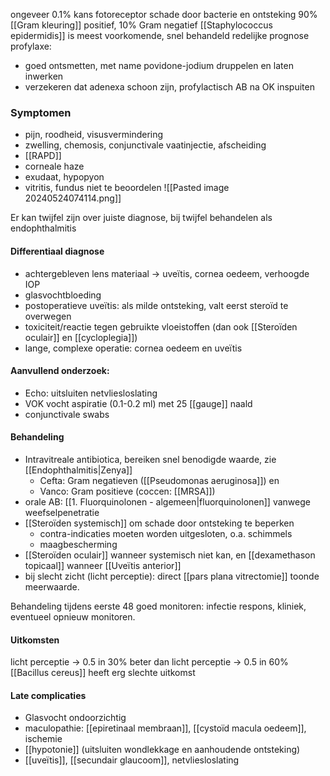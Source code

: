 ongeveer 0.1% kans
fotoreceptor schade door bacterie en ontsteking
90% [[Gram kleuring]] positief, 10% Gram negatief
[[Staphylococcus epidermidis]] is meest voorkomende, snel behandeld redelijke prognose
profylaxe: 
- goed ontsmetten, met name povidone-jodium druppelen en laten inwerken
- verzekeren dat adenexa schoon zijn, profylactisch AB na OK inspuiten

### Symptomen
- pijn, roodheid, visusvermindering
- zwelling, chemosis, conjunctivale vaatinjectie, afscheiding
- [[RAPD]] 
- corneale haze
- exudaat, hypopyon
- vitritis, fundus niet te beoordelen
![[Pasted image 20240524074114.png]]

Er kan twijfel zijn over juiste diagnose, bij twijfel behandelen als endophthalmitis

#### Differentiaal diagnose
- achtergebleven lens materiaal -> uveïtis, cornea oedeem, verhoogde IOP
- glasvochtbloeding
- postoperatieve uveïtis: als milde ontsteking, valt eerst steroïd te overwegen
- toxiciteit/reactie tegen gebruikte vloeistoffen (dan ook [[Steroïden oculair]] en [[cycloplegia]])
- lange, complexe operatie: cornea oedeem en uveïtis

#### Aanvullend onderzoek:
- Echo: uitsluiten netvliesloslating
- VOK vocht aspiratie (0.1-0.2 ml) met 25 [[gauge]] naald
- conjunctivale swabs

#### Behandeling
- Intravitreale antibiotica, bereiken snel benodigde waarde, zie [[Endophthalmitis|Zenya]] 
	- Cefta: Gram negatieven ([[Pseudomonas aeruginosa]]) en 
	- Vanco: Gram positieve (coccen: [[MRSA]])
- orale AB: [[1. Fluorquinolonen - algemeen|fluorquinolonen]] vanwege weefselpenetratie
- [[Steroïden systemisch]] om schade door ontsteking te beperken
	- contra-indicaties moeten worden uitgesloten, o.a. schimmels
	- maagbescherming
- [[Steroïden oculair]] wanneer systemisch niet kan, en [[dexamethason topicaal]] wanneer [[Uveïtis anterior]] 
- bij slecht zicht (licht perceptie): direct [[pars plana vitrectomie]] toonde meerwaarde.

Behandeling tijdens eerste 48 goed monitoren: infectie respons, kliniek, eventueel opnieuw monitoren.

#### Uitkomsten
licht perceptie -> 0.5 in 30%
beter dan licht perceptie -> 0.5 in 60%
[[Bacillus cereus]] heeft erg slechte uitkomst

#### Late complicaties
- Glasvocht ondoorzichtig
- maculopathie: [[epiretinaal membraan]], [[cystoïd macula oedeem]], ischemie
- [[hypotonie]] (uitsluiten wondlekkage en aanhoudende ontsteking)
- [[uveïtis]], [[secundair glaucoom]], netvliesloslating